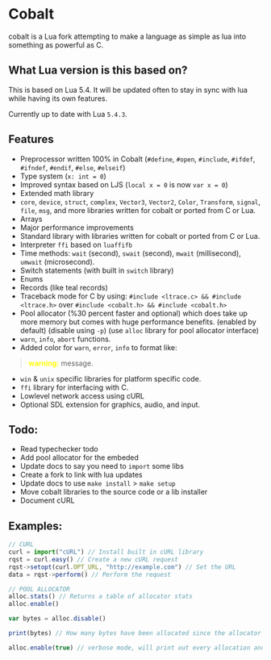 # Cobalt
cobalt is a Lua fork attempting to make a language as simple as lua into something as powerful as C.

## What Lua version is this based on?
This is based on Lua 5.4. It will be updated often to stay in sync with lua while having its own features.

Currently up to date with Lua `5.4.3`.
## Features
- Preprocessor written 100% in Cobalt (`#define`, `#open`, `#include`, `#ifdef`, `#ifndef`, `#endif`, `#else`, `#elseif`)
- Type system (`x: int = 0`)
- Improved syntax based on LJS (`local x = 0` is now `var x = 0`)
- Extended math library
- `core`, `device`, `struct`, `complex`, `Vector3`, `Vector2`, `Color`, `Transform`, `signal`, `file`, `msg`, and more libraries written for cobalt or ported from C or Lua.
- Arrays
- Major performance improvements
- Standard library with libraries written for cobalt or ported from C or Lua.
- Interpreter `ffi` based on `luaffifb`
- Time methods: `wait` (second), `swait` (second), `mwait` (millisecond), `umwait` (microsecond).
- Switch statements (with built in `switch` library)
- Enums
- Records (like teal records)
- Traceback mode for C by using: `#include <ltrace.c> && #include <ltrace.h>` over `#include <cobalt.h> && #include <cobalt.h>`
- Pool allocator (%30 percent faster and optional) which does take up more memory but comes with huge performance benefits. (enabled by default) (disable using `-p`) (use `alloc` library for pool allocator interface)
- `warn`, `info`, `abort` functions.
- Added color for `warn`, `error`, `info` to format like:
> **<span style="color:yellow">warning:</span>** message.
- `win` & `unix` specific libraries for platform specific code.
- `ffi` library for interfacing with C.
- Lowlevel network access using cURL
- Optional SDL extension for graphics, audio, and input.
## Todo:
- Read typechecker todo
- Add pool allocator for the embeded
- Update docs to say you need to `import` some libs
- Create a fork to link with lua updates
- Update docs to use `make install` > `make setup`
- Move cobalt libraries to the source code or a lib installer
- Document cURL
## Examples:
```js
// CURL
curl = import("cURL") // Install built in cURL library
rqst = curl.easy() // Create a new cURL request
rqst->setopt(curl.OPT_URL, "http://example.com") // Set the URL
data = rqst->perform() // Perform the request
```
```js
// POOL ALLOCATOR
alloc.stats() // Returns a table of allocator stats
alloc.enable()

var bytes = alloc.disable()

print(bytes) // How many bytes have been allocated since the allocator tracking was enabled

alloc.enable(true) // verbose mode, will print out every allocation and free
```